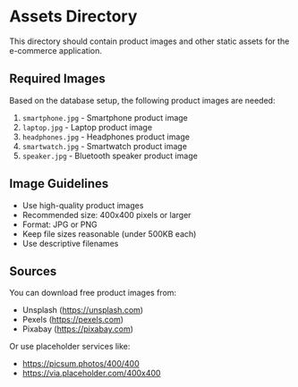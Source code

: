 # Assets Directory

This directory should contain product images and other static assets for the e-commerce application.

## Required Images

Based on the database setup, the following product images are needed:

1. `smartphone.jpg` - Smartphone product image
2. `laptop.jpg` - Laptop product image  
3. `headphones.jpg` - Headphones product image
4. `smartwatch.jpg` - Smartwatch product image
5. `speaker.jpg` - Bluetooth speaker product image

## Image Guidelines

- Use high-quality product images
- Recommended size: 400x400 pixels or larger
- Format: JPG or PNG
- Keep file sizes reasonable (under 500KB each)
- Use descriptive filenames

## Sources

You can download free product images from:
- Unsplash (https://unsplash.com)
- Pexels (https://pexels.com)
- Pixabay (https://pixabay.com)

Or use placeholder services like:
- https://picsum.photos/400/400
- https://via.placeholder.com/400x400 